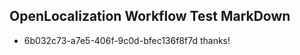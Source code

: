 ## OpenLocalization Workflow Test MarkDown
* 6b032c73-a7e5-406f-9c0d-bfec136f8f7d thanks!

<!--HONumber=Jul16_HO3-->


